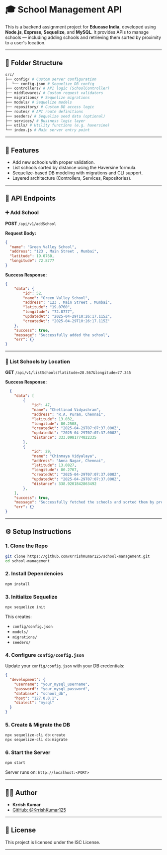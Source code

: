 # 🎓 School Management API

This is a backend assignment project for **Educase India**, developed using **Node.js**, **Express**, **Sequelize**, and **MySQL**. It provides APIs to manage schools — including adding schools and retrieving them sorted by proximity to a user's location.

---

## 📁 Folder Structure

````bash
src/
├── config/ # Custom server configuration
│  └── config.json # Sequelize DB config
├── controllers/ # API logic (SchoolController)
├── middlewares/ # Custom request validators
├── migrations/ # Sequelize migrations
├── models/ # Sequelize models
├── repository/ # Custom DB access logic
├── routes/ # API route definitions
├── seeders/ # Sequelize seed data (optional)
├── services/ # Business logic layer
├── utils/ # Utility functions (e.g. haversine)
└── index.js # Main server entry point
````

---

## 🚀 Features

- Add new schools with proper validation.
- List schools sorted by distance using the Haversine formula.
- Sequelize-based DB modeling with migrations and CLI support.
- Layered architecture (Controllers, Services, Repositories).

---

## 🧪 API Endpoints

### ➕ Add School  

**POST** `/api/v1/addSchool`

**Request Body:**

```json
{
  "name": "Green Valley School",
  "address": "123 , Main Street , Mumbai",
  "latitude": 19.0760,
  "longitude": 72.8777
}
```

**Success Response:**

```json
{
    "data": {
        "id": 52,
        "name": "Green Valley School",
        "address": "123 , Main Street , Mumbai",
        "latitude": "19.0760",
        "longitude": "72.8777",
        "updatedAt": "2025-04-29T10:26:17.115Z",
        "createdAt": "2025-04-29T10:26:17.115Z"
    },
    "success": true,
    "message": "Successfully added the school",
    "err": {}
}
```

---

### 📍 List Schools by Location  

**GET** `/api/v1/listSchools?latitude=28.567&longitude=77.345`

**Success Response:**

```json
  {
    "data": [
        {
            "id": 47,
            "name": "Chettinad Vidyashram",
            "address": "R.A. Puram, Chennai",
            "latitude": 13.032,
            "longitude": 80.2508,
            "createdAt": "2025-04-29T07:07:37.000Z",
            "updatedAt": "2025-04-29T07:07:37.000Z",
            "distance": 333.0981774022335
        },
        {
            "id": 29,
            "name": "Chinmaya Vidyalaya",
            "address": "Anna Nagar, Chennai",
            "latitude": 13.0827,
            "longitude": 80.2707,
            "createdAt": "2025-04-29T07:07:37.000Z",
            "updatedAt": "2025-04-29T07:07:37.000Z",
            "distance": 338.9201842863492
        },
    ],
    "success": true,
    "message": "Successfully fetched the schools and sorted them by proximity",
    "err": {}
}
```

---

## ⚙️ Setup Instructions

### 1. Clone the Repo

```bash
git clone https://github.com/KrrishKumar125/school-management.git
cd school-management
```

### 2. Install Dependencies

```bash
npm install
```

### 3. Initialize Sequelize

```bash
npx sequelize init
```

This creates:

- `config/config.json`
- `models/`
- `migrations/`
- `seeders/`

### 4. Configure `config/config.json`

Update your `config/config.json` with your DB credentials:

```json
{
  "development": {
    "username": "your_mysql_username",
    "password": "your_mysql_password",
    "database": "school_db",
    "host": "127.0.0.1",
    "dialect": "mysql"
  }
}
```

### 5. Create & Migrate the DB

```bash
npx sequelize-cli db:create
npx sequelize-cli db:migrate
```

### 6. Start the Server

```bash
npm start
```

Server runs on: `http://localhost:<PORT>`

---

## 🧑‍💻 Author

- **Krrish Kumar**
- [GitHub: @KrrishKumar125](https://github.com/Krrishkumar125)

---

## 📄 License

This project is licensed under the ISC License.

---
